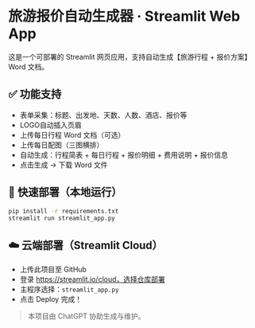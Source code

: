 
# 旅游报价自动生成器 · Streamlit Web App

这是一个可部署的 Streamlit 网页应用，支持自动生成【旅游行程 + 报价方案】Word 文档。

## ✅ 功能支持
- 表单采集：标题、出发地、天数、人数、酒店、报价等
- LOGO自动插入页眉
- 上传每日行程 Word 文档（可选）
- 上传每日配图（三图横排）
- 自动生成：行程简表 + 每日行程 + 报价明细 + 费用说明 + 报价信息
- 点击生成 → 下载 Word 文件

## 🚀 快速部署（本地运行）
```bash
pip install -r requirements.txt
streamlit run streamlit_app.py
```

## ☁️ 云端部署（Streamlit Cloud）
- 上传此项目至 GitHub
- 登录 https://streamlit.io/cloud，选择仓库部署
- 主程序选择：`streamlit_app.py`
- 点击 Deploy 完成！

> 本项目由 ChatGPT 协助生成与维护。
